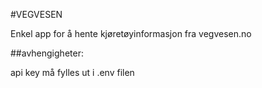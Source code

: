 #VEGVESEN

Enkel app for å hente kjøretøyinformasjon fra vegvesen.no


##avhengigheter:

api key må fylles ut i .env filen